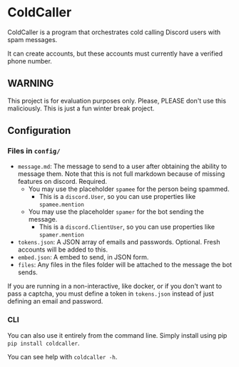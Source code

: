 # ColdCaller

ColdCaller is a program that orchestrates cold calling Discord users with spam messages.

It can create accounts, but these accounts must currently have a verified phone number.

## WARNING

This project is for evaluation purposes only. Please, PLEASE don't use this maliciously. This is just a fun winter break
project.

## Configuration

### Files in `config/`

* `message.md`: The message to send to a user after obtaining the ability to message them. Note that this is not full
  markdown because of missing features on discord. Required.
    * You may use the placeholder `spamee` for the person being spammed.
        * This is a `discord.User`, so you can use properties like `spamee.mention`
    * You may use the placeholder `spamer` for the bot sending the message.
        * This is a `discord.ClientUser`, so you can use properties like `spamer.mention`
* `tokens.json`: A JSON array of emails and passwords. Optional. Fresh accounts will be added to this.
* `embed.json`: A embed to send, in JSON form.
* `files`: Any files in the files folder will be attached to the message the bot sends.

If you are running in a non-interactive, like docker, or if you don't want to pass a captcha, you must define a token
in `tokens.json` instead of just defining an email and password.

### CLI

You can also use it entirely from the command line. Simply install using pip `pip install coldcaller`.

You can see help with `coldcaller -h`.
